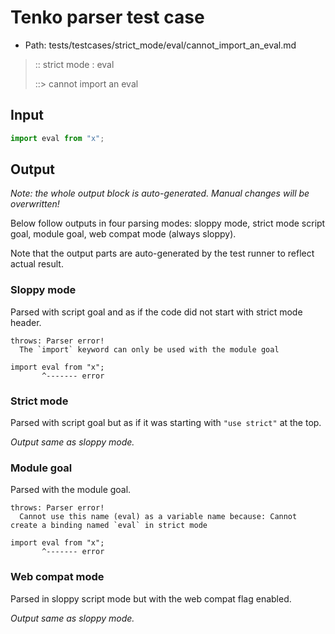 # Tenko parser test case

- Path: tests/testcases/strict_mode/eval/cannot_import_an_eval.md

> :: strict mode : eval
>
> ::> cannot import an eval

## Input


`````js
import eval from "x";
`````

## Output

_Note: the whole output block is auto-generated. Manual changes will be overwritten!_

Below follow outputs in four parsing modes: sloppy mode, strict mode script goal, module goal, web compat mode (always sloppy).

Note that the output parts are auto-generated by the test runner to reflect actual result.

### Sloppy mode

Parsed with script goal and as if the code did not start with strict mode header.

`````
throws: Parser error!
  The `import` keyword can only be used with the module goal

import eval from "x";
       ^------- error
`````

### Strict mode

Parsed with script goal but as if it was starting with `"use strict"` at the top.

_Output same as sloppy mode._

### Module goal

Parsed with the module goal.

`````
throws: Parser error!
  Cannot use this name (eval) as a variable name because: Cannot create a binding named `eval` in strict mode

import eval from "x";
       ^------- error
`````


### Web compat mode

Parsed in sloppy script mode but with the web compat flag enabled.

_Output same as sloppy mode._
